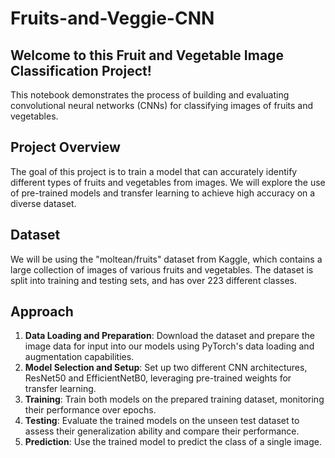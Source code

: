 # Fruits-and-Veggie-CNN
## Welcome to this Fruit and Vegetable Image Classification Project!

This notebook demonstrates the process of building and evaluating convolutional neural networks (CNNs) for classifying images of fruits and vegetables.

## Project Overview
The goal of this project is to train a model that can accurately identify different types of fruits and vegetables from images. We will explore the use of pre-trained models and transfer learning to achieve high accuracy on a diverse dataset.

## Dataset
We will be using the "moltean/fruits" dataset from Kaggle, which contains a large collection of images of various fruits and vegetables. The dataset is split into training and testing sets, and has over 223 different classes.

## Approach
1.  **Data Loading and Preparation**: Download the dataset and prepare the image data for input into our models using PyTorch's data loading and augmentation capabilities.
2.  **Model Selection and Setup**: Set up two different CNN architectures, ResNet50 and EfficientNetB0, leveraging pre-trained weights for transfer learning.
3.  **Training**: Train both models on the prepared training dataset, monitoring their performance over epochs.
4.  **Testing**: Evaluate the trained models on the unseen test dataset to assess their generalization ability and compare their performance.
5.  **Prediction**: Use the trained model to predict the class of a single image.
